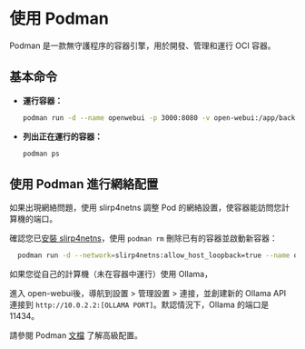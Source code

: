 
# 使用 Podman

Podman 是一款無守護程序的容器引擎，用於開發、管理和運行 OCI 容器。

## 基本命令

- **運行容器：**

  ```bash
  podman run -d --name openwebui -p 3000:8080 -v open-webui:/app/backend/data ghcr.io/open-webui/open-webui:main
  ```

- **列出正在運行的容器：**

  ```bash
  podman ps
  ```

## 使用 Podman 進行網絡配置

如果出現網絡問題，使用 slirp4netns 調整 Pod 的網絡設置，使容器能訪問您計算機的端口。

確認您已[安裝 slirp4netns](https://github.com/rootless-containers/slirp4netns?tab=readme-ov-file#install)，使用 `podman rm` 刪除已有的容器並啟動新容器：

```bash
  podman run -d --network=slirp4netns:allow_host_loopback=true --name openwebui -p 3000:8080 -v open-webui:/app/backend/data ghcr.io/open-webui/open-webui:main
```

如果您從自己的計算機（未在容器中運行）使用 Ollama，

進入 open-webui後，導航到設置 > 管理設置 > 連接，並創建新的 Ollama API 連接到 `http://10.0.2.2:[OLLAMA PORT]`。默認情況下，Ollama 的端口是 11434。


請參閱 Podman [文檔](https://podman.io/) 了解高級配置。
